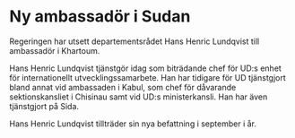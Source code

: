 # Ny ambassadör i Sudan

Regeringen har utsett departementsrådet Hans Henric Lundqvist till ambassadör i Khartoum.

Hans Henric Lundqvist tjänstgör idag som biträdande chef för UD:s enhet för internationellt utvecklingssamarbete. Han har tidigare för UD tjänstgjort bland annat vid ambassaden i Kabul, som chef för dåvarande sektionskansliet i Chisinau samt vid UD:s ministerkansli. Han har även tjänstgjort på Sida.

Hans Henric Lundqvist tillträder sin nya befattning i september i år.
